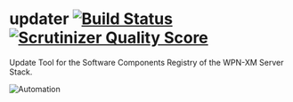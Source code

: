 updater [![Build Status](http://img.shields.io/travis/WPN-XM/updater.svg?style=flat-square)](https://travis-ci.org/KSST/KF) [![Scrutinizer Quality Score](http://img.shields.io/scrutinizer/g/WPN-XM/updater.svg?style=flat-square)](https://scrutinizer-ci.com/g/WPN-XM/updater/)
=======

Update Tool for the Software Components Registry of the WPN-XM Server Stack.


![Automation](http://imgs.xkcd.com/comics/automation.png)
